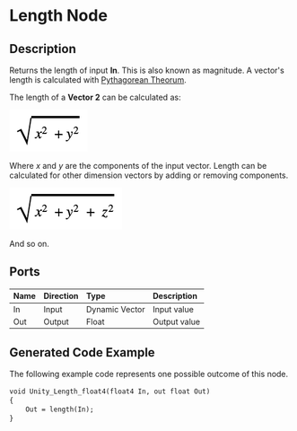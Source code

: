 # Length Node

## Description

Returns the length of input **In**. This is also known as magnitude. A vector's length is calculated with [Pythagorean Theorum](https://en.wikipedia.org/wiki/Pythagorean_theorem).

The length of a **Vector 2** can be calculated as:

![](images/LengthNodePage02.png)

Where *x* and *y* are the components of the input vector. Length can be calculated for other dimension vectors by adding or removing components.

![](images/LengthNodePage03.png)

And so on.

## Ports

| Name        | Direction           | Type  | Description |
|:------------ |:-------------|:-----|:---|
| In      | Input | Dynamic Vector | Input value |
| Out | Output      |   Float    | Output value |

## Generated Code Example

The following example code represents one possible outcome of this node.

```
void Unity_Length_float4(float4 In, out float Out)
{
    Out = length(In);
}
```
